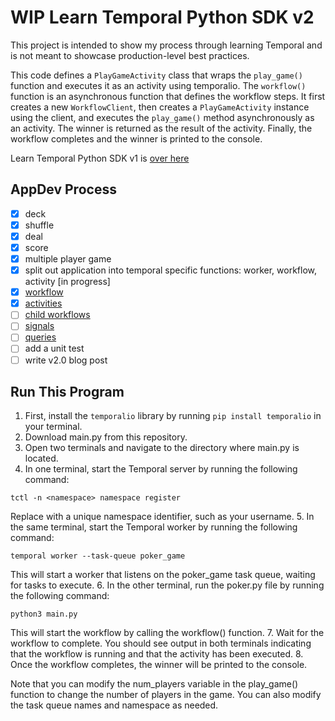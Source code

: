 # WIP Learn Temporal Python SDK v2
This project is intended to show my process through learning Temporal and is not meant to showcase production-level best practices.

This code defines a `PlayGameActivity` class that wraps the `play_game()` function and executes it as an activity using temporalio. The `workflow()` function is an asynchronous function that defines the workflow steps. It first creates a new `WorkflowClient`, then creates a `PlayGameActivity` instance using the client, and executes the `play_game()` method asynchronously as an activity. The winner is returned as the result of the activity. Finally, the workflow completes and the winner is printed to the console.

Learn Temporal Python SDK v1 is [over here](https://github.com/rainleander/learn-temporal-pythonSDK)

## AppDev Process
- [x] deck
- [x] shuffle
- [x] deal
- [x] score
- [x] multiple player game 
- [x] split out application into temporal specific functions: worker, workflow, activity [in progress]
- [x] [workflow](https://docs.temporal.io/application-development/foundations) 
- [x] [activities](https://docs.temporal.io/application-development/features) 
- [ ] [child workflows](https://docs.temporal.io/workflows#child-workflow)
- [ ] [signals](https://docs.temporal.io/concepts/what-is-a-signal/)
- [ ] [queries](https://docs.temporal.io/concepts/what-is-a-query/) 
- [ ] add a unit test
- [ ] write v2.0 blog post

## Run This Program
1. First, install the `temporalio` library by running `pip install temporalio` in your terminal.
2. Download main.py from this repository.
3. Open two terminals and navigate to the directory where main.py is located.
4. In one terminal, start the Temporal server by running the following command:
```
tctl -n <namespace> namespace register
```
Replace <namespace> with a unique namespace identifier, such as your username.
5. In the same terminal, start the Temporal worker by running the following command:
```
temporal worker --task-queue poker_game
```
This will start a worker that listens on the poker_game task queue, waiting for tasks to execute.
6. In the other terminal, run the poker.py file by running the following command:
```
python3 main.py
```
This will start the workflow by calling the workflow() function.
7. Wait for the workflow to complete. You should see output in both terminals indicating that the workflow is running and that the activity has been executed.
8. Once the workflow completes, the winner will be printed to the console.

Note that you can modify the num_players variable in the play_game() function to change the number of players in the game. You can also modify the task queue names and namespace as needed.
